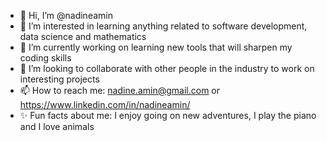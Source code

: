 - 👋 Hi, I’m @nadineamin
- 👀 I’m interested in learning anything related to software development, data science and mathematics
- 🌱 I’m currently working on learning new tools that will sharpen my coding skills
- 💞️ I’m looking to collaborate with other people in the industry to work on interesting projects
- 📫 How to reach me: nadine.amin@gmail.com or https://www.linkedin.com/in/nadineamin/
- ✨ Fun facts about me: I enjoy going on new adventures, I play the piano and I love animals

<!---
nadineamin/nadineamin is a ✨ special ✨ repository because its `README.md` (this file) appears on your GitHub profile.
You can click the Preview link to take a look at your changes.
--->
